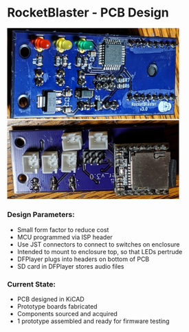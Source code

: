 # RocketBlaster - PCB Design

<img src="../../images/RocketBlaster_Top.jpg" width=400>
<img src="../../images/RocketBlaster_Bottom.jpg" width=400>

### Design Parameters:
* Small form factor to reduce cost
* MCU programmed via ISP header
* Use JST connectors to connect to switches on enclosure
* Intended to mount to enclosure top, so that LEDs pertrude
* DFPlayer plugs into headers on bottom of PCB
* SD card in DFPlayer stores audio files

### Current State:
* PCB designed in KiCAD
* Prototype boards fabricated
* Components sourced and acquired
* 1 prototype assembled and ready for firmware testing